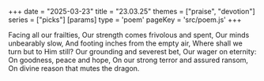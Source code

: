 +++
date = "2025-03-23"
title = "23.03.25"
themes = ["praise", "devotion"]
series = ["picks"]
[params]
  type = 'poem'
  pageKey = 'src/poem.js'
+++

Facing all our frailties,
Our strength comes frivolous and spent,
Our minds unbearably slow,
And footing inches from the empty air,
Where shall we turn but to Him still?
Our grounding and severest bet,
Our wager on eternity:
On goodness, peace and hope,
On our strong terror and assured ransom,
On divine reason that mutes the dragon.
